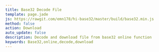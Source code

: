 ```yaml
---
title: Base32 Decode File
template: page.jade
js: https://rawgit.com/emn178/hi-base32/master/build/base32.min.js
method: false
action: Download
auto_update: false
description: Decode and download file from base32 online function
keywords: Base32,online,decode,download
---
```

<script src="https://rawgit.com/emn178/hi-base64/master/build/base64.min.js"></script>
<script>
$(document).ready(function() {
  var download = $('<a class="btn btn-default" download="base32"/>').text('Download');
  download.click(function() {
    var base32Str = $('#input').val();
    var bytes = base32.decode.asBytes(base32Str);
    var base64Str = base64.encode(bytes);
    download.attr('href', 'data:application/octet-stream;base64,' + base64Str);
  });
  $('#execute').replaceWith(download);
  $('.output').remove();
});
</script>
